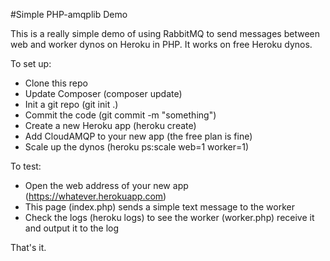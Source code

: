 #Simple PHP-amqplib Demo

This is a really simple demo of using RabbitMQ to send messages between web and worker dynos on Heroku in PHP. It works on free Heroku dynos.

To set up:

* Clone this repo
* Update Composer (composer update)
* Init a git repo (git init .)
* Commit the code (git commit -m "something")
* Create a new Heroku app (heroku create)
* Add CloudAMQP to your new app (the free plan is fine)
* Scale up the dynos (heroku ps:scale web=1 worker=1)

To test:

* Open the web address of your new app (https://whatever.herokuapp.com)
* This page (index.php) sends a simple text message to the worker
* Check the logs (heroku logs) to see the worker (worker.php) receive it and output it to the log

That's it.